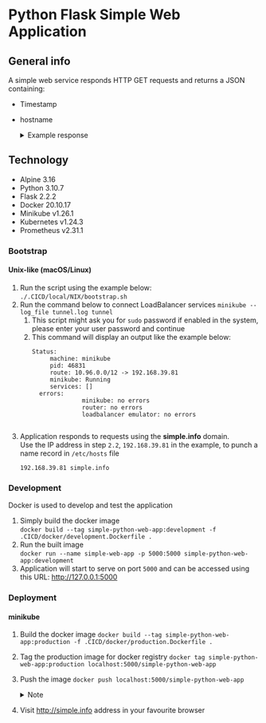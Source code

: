 # Python Flask Simple Web Application

## General info
A simple web service responds HTTP GET requests and returns a JSON containing:
- Timestamp
- hostname  
  <details>
    <summary>Example response</summary>

    ```json
    {
      "Timestamp": "Sat, 10 Sep 2022 14:22:49 GMT",
      "hostname": "29ef7d9092cb"
    }
    ```
  </details>
## Technology
- Alpine 3.16
- Python 3.10.7
- Flask 2.2.2
- Docker 20.10.17
- Minikube v1.26.1
- Kubernetes v1.24.3
- Prometheus v2.31.1

### Bootstrap
#### Unix-like (macOS/Linux)
1. Run the script using the example below:  
   `./.CICD/local/NIX/bootstrap.sh`
2. Run the command below to connect LoadBalancer services
   `minikube --log_file tunnel.log tunnel`
    1. This script might ask you for `sudo` password if enabled in the system, please enter your user password and continue
    2. This command will display an output like the example below:
       ```
       Status:
            machine: minikube
            pid: 46831
            route: 10.96.0.0/12 -> 192.168.39.81
            minikube: Running
            services: []
         errors: 
                     minikube: no errors
                     router: no errors
                     loadbalancer emulator: no errors
      ```  

3. Application responds to requests using the **simple.info** domain.  
   Use the IP address in step `2.2`, `192.168.39.81` in the example, to punch a name record in `/etc/hosts` file
   ```/etc/hosts
   192.168.39.81 simple.info
   ```

### Development
Docker is used to develop and test the application
1. Simply build the docker image  
   `docker build --tag simple-python-web-app:development -f .CICD/docker/development.Dockerfile .`
2. Run the built image  
   `docker run --name simple-web-app -p 5000:5000 simple-python-web-app:development`
3. Application will start to serve on port `5000` and can be accessed using this URL: http://127.0.0.1:5000

### Deployment

#### minikube
1. Build the docker image
   `docker build --tag simple-python-web-app:production -f .CICD/docker/production.Dockerfile .`
2. Tag the production image for docker registry
   `docker tag simple-python-web-app:production localhost:5000/simple-python-web-app`
3. Push the image
   `docker push localhost:5000/simple-python-web-app`
   <details>
   <summary>Note</summary>

      You can use the deployment script `./.CICD/deploy.k8s.sh`
   </details>
4. Visit http://simple.info address in your favourite browser
